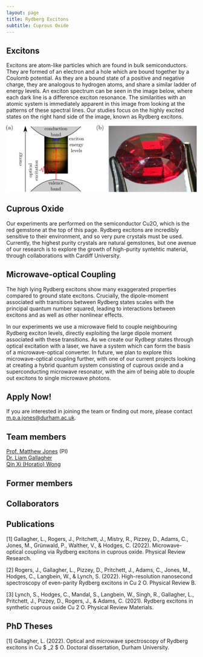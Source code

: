 ```yaml
---
layout: page
title: Rydberg Excitons
subtitle: Cuprous Oxide
---
```

## Excitons
Excitons are atom-like particles which are found in bulk semiconductors. They are formed of an electron and a hole which are bound together by a Coulomb potential. As they are a bound state of a positive and negative charge, they are analogous to hydrogen atoms, and share a similar ladder of energy levels. An exciton spectrum can be seen in the image below, where each dark line is a difference exciton resonance. The similarities with an atomic system is immediately apparent in this image from looking at the patterns of these spectral lines. Our studies focus on the highly excited states on the right hand side of the image, known as Rydberg excitons.

![](excitons/img/figure1.png)

## Cuprous Oxide
Our experiments are performed on the semiconductor Cu2O, which is the red gemstone at the top of this page. Rydberg excitons are incredibly sensitive to their environment, and so very pure crystals must be used. Currently, the highest purity crystals are natural gemstones, but one avenue of our research is to explore the growth of high-purity syntehtic material, through collaborations with Cardiff University. 

## Microwave-optical Coupling 
The high lying Rydberg excitons show many exaggerated properties compared to ground state excitons. Crucially, the dipole-moment associated with transitions between Rydberg states scales with the principal quantum number squared, leading to interactions between excitons and as well as other nonlinear effects. 

In our experiments we use a microwave field to couple neighbouring Rydberg exciton levels, directly exploiting the large dipole moment associated with these transitions. As we create our Rydbegr states through optical excitation with a laser, we have a system which can form the basis of a microwave-optical converter. In future, we plan to explore this microwave-optical coupling further, with one of our current projects looking at creating a hybrid quantum system consisting of cuprous oxide and a superconducting microwave resonator, with the aim of being able to douple out excitons to single microwave photons. 



## Apply Now!
If you are interested in joining the team or finding out more, please contact m.p.a.jones@durham.ac.uk.

## Team members 
[Prof. Matthew Jones](https://www.durham.ac.uk/staff/m-p-a-jones/) (PI) <br>
[Dr. Liam Gallagher](https://www.durham.ac.uk/staff/liam-a-gallagher/) <br>
[Qin Xi (Horatio) Wong](https://www.durham.ac.uk/staff/qin-x-wong/) <br>

## Former members 

## Collaborators

## Publications
[1] Gallagher, L., Rogers, J., Pritchett, J., Mistry, R., Pizzey, D., Adams, C., Jones, M., Grünwald, P., Walther, V., & Hodges, C. (2022). Microwave-optical coupling via Rydberg excitons in cuprous oxide. Physical Review Research. <br>

[2] Rogers, J., Gallagher, L., Pizzey, D., Pritchett, J., Adams, C., Jones, M., Hodges, C., Langbein, W., & Lynch, S. (2022). High-resolution nanosecond spectroscopy of even-parity Rydberg excitons in Cu 2 O. Physical Review B. <br>

[3] Lynch, S., Hodges, C., Mandal, S., Langbein, W., Singh, R., Gallagher, L., Pritchett, J., Pizzey, D., Rogers, J., & Adams, C. (2021). Rydberg excitons in synthetic cuprous oxide Cu 2 O. Physical Review Materials.

## PhD Theses
[1] Gallagher, L. (2022). Optical and microwave spectroscopy of Rydberg excitons in Cu $ _2 $ O. Doctoral dissertation, Durham University.
